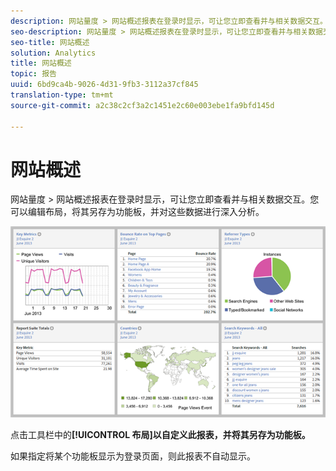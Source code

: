 ```yaml
---
description: 网站量度 > 网站概述报表在登录时显示，可让您立即查看并与相关数据交互。您可以编辑布局，将其另存为功能板，并对这些数据进行深入分析。
seo-description: 网站量度 > 网站概述报表在登录时显示，可让您立即查看并与相关数据交互。您可以编辑布局，将其另存为功能板，并对这些数据进行深入分析。
seo-title: 网站概述
solution: Analytics
title: 网站概述
topic: 报告
uuid: 6bd9ca4b-9026-4d31-9fb3-3112a37cf845
translation-type: tm+mt
source-git-commit: a2c38c2cf3a2c1451e2c60e003ebe1fa9bfd145d

---
```



# 网站概述

网站量度 &gt; 网站概述报表在登录时显示，可让您立即查看并与相关数据交互。您可以编辑布局，将其另存为功能板，并对这些数据进行深入分析。

![](assets/site_overview_report.png)

点击工具栏中的&#x200B;**[!UICONTROL 布局]以自定义此报表，并将其另存为功能板。**

如果指定将某个功能板显示为登录页面，则此报表不自动显示。
